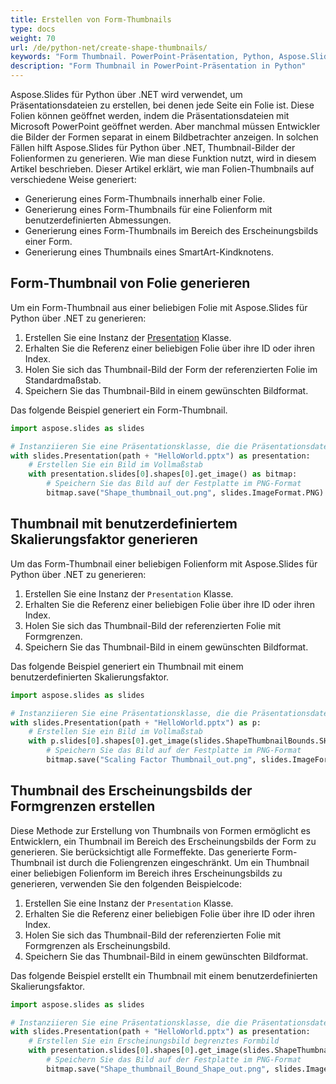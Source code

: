 ```yaml
---
title: Erstellen von Form-Thumbnails
type: docs
weight: 70
url: /de/python-net/create-shape-thumbnails/
keywords: "Form Thumbnail. PowerPoint-Präsentation, Python, Aspose.Slides für Python über .NET"
description: "Form Thumbnail in PowerPoint-Präsentation in Python"
---
```


Aspose.Slides für Python über .NET wird verwendet, um Präsentationsdateien zu erstellen, bei denen jede Seite ein Folie ist. Diese Folien können geöffnet werden, indem die Präsentationsdateien mit Microsoft PowerPoint geöffnet werden. Aber manchmal müssen Entwickler die Bilder der Formen separat in einem Bildbetrachter anzeigen. In solchen Fällen hilft Aspose.Slides für Python über .NET, Thumbnail-Bilder der Folienformen zu generieren. Wie man diese Funktion nutzt, wird in diesem Artikel beschrieben. 
Dieser Artikel erklärt, wie man Folien-Thumbnails auf verschiedene Weise generiert:

- Generierung eines Form-Thumbnails innerhalb einer Folie.
- Generierung eines Form-Thumbnails für eine Folienform mit benutzerdefinierten Abmessungen.
- Generierung eines Form-Thumbnails im Bereich des Erscheinungsbilds einer Form.
- Generierung eines Thumbnails eines SmartArt-Kindknotens.
## **Form-Thumbnail von Folie generieren**
Um ein Form-Thumbnail aus einer beliebigen Folie mit Aspose.Slides für Python über .NET zu generieren:

1. Erstellen Sie eine Instanz der [Presentation](https://reference.aspose.com/slides/python-net/aspose.slides/presentation/) Klasse.
1. Erhalten Sie die Referenz einer beliebigen Folie über ihre ID oder ihren Index.
1. Holen Sie sich das Thumbnail-Bild der Form der referenzierten Folie im Standardmaßstab.
1. Speichern Sie das Thumbnail-Bild in einem gewünschten Bildformat.

Das folgende Beispiel generiert ein Form-Thumbnail.

```py
import aspose.slides as slides

# Instanziieren Sie eine Präsentationsklasse, die die Präsentationsdatei darstellt
with slides.Presentation(path + "HelloWorld.pptx") as presentation:
    # Erstellen Sie ein Bild im Vollmaßstab
    with presentation.slides[0].shapes[0].get_image() as bitmap:
        # Speichern Sie das Bild auf der Festplatte im PNG-Format
        bitmap.save("Shape_thumbnail_out.png", slides.ImageFormat.PNG)
```


## **Thumbnail mit benutzerdefiniertem Skalierungsfaktor generieren**
Um das Form-Thumbnail einer beliebigen Folienform mit Aspose.Slides für Python über .NET zu generieren:

1. Erstellen Sie eine Instanz der `Presentation` Klasse.
1. Erhalten Sie die Referenz einer beliebigen Folie über ihre ID oder ihren Index.
1. Holen Sie sich das Thumbnail-Bild der referenzierten Folie mit Formgrenzen.
1. Speichern Sie das Thumbnail-Bild in einem gewünschten Bildformat.

Das folgende Beispiel generiert ein Thumbnail mit einem benutzerdefinierten Skalierungsfaktor.

```py
import aspose.slides as slides

# Instanziieren Sie eine Präsentationsklasse, die die Präsentationsdatei darstellt
with slides.Presentation(path + "HelloWorld.pptx") as p:
    # Erstellen Sie ein Bild im Vollmaßstab
    with p.slides[0].shapes[0].get_image(slides.ShapeThumbnailBounds.SHAPE, 1, 1) as bitmap:
        # Speichern Sie das Bild auf der Festplatte im PNG-Format
        bitmap.save("Scaling Factor Thumbnail_out.png", slides.ImageFormat.PNG)
```


## **Thumbnail des Erscheinungsbilds der Formgrenzen erstellen**
Diese Methode zur Erstellung von Thumbnails von Formen ermöglicht es Entwicklern, ein Thumbnail im Bereich des Erscheinungsbilds der Form zu generieren. Sie berücksichtigt alle Formeffekte. Das generierte Form-Thumbnail ist durch die Foliengrenzen eingeschränkt. Um ein Thumbnail einer beliebigen Folienform im Bereich ihres Erscheinungsbilds zu generieren, verwenden Sie den folgenden Beispielcode:

1. Erstellen Sie eine Instanz der `Presentation` Klasse.
1. Erhalten Sie die Referenz einer beliebigen Folie über ihre ID oder ihren Index.
1. Holen Sie sich das Thumbnail-Bild der referenzierten Folie mit Formgrenzen als Erscheinungsbild.
1. Speichern Sie das Thumbnail-Bild in einem gewünschten Bildformat.

Das folgende Beispiel erstellt ein Thumbnail mit einem benutzerdefinierten Skalierungsfaktor.

```py
import aspose.slides as slides

# Instanziieren Sie eine Präsentationsklasse, die die Präsentationsdatei darstellt
with slides.Presentation(path + "HelloWorld.pptx") as presentation:
    # Erstellen Sie ein Erscheinungsbild begrenztes Formbild
    with presentation.slides[0].shapes[0].get_image(slides.ShapeThumbnailBounds.APPEARANCE, 1, 1) as bitmap:
        # Speichern Sie das Bild auf der Festplatte im PNG-Format
        bitmap.save("Shape_thumbnail_Bound_Shape_out.png", slides.ImageFormat.PNG)
```